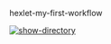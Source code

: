 hexlet-my-first-workflow

[![show-directory](https://github.com/murYG/hexlet-my-first-workflow/actions/workflows/main.yml/badge.svg)](https://github.com/murYG/hexlet-my-first-workflow/actions/workflows/main.yml)